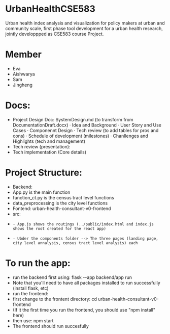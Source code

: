 # UrbanHealthCSE583

Urban health index analysis and visualization for policy makers at urban and community scale, first phase tool development for a urban health research, jointly developpped as CSE583 course Project.

# Member

- Eva
- Aishwarya
- Sam
- Jingheng

# Docs:

- Project Design Doc: SystemDesign.md (to transform from DocumentationDraft.docx)
  · Idea and Background
  · User Story and Use Cases
  · Componennt Design
  · Tech review (to add tables for pros and cons)
  · Schedule of development (milestones)
  · Chanllenges and Highlights (tech and management)
- Tech review (presentation):
- Tech implementation (Core details)


# Project Structure:
- Backend: 
-   App.py is the main function
-   function_ct.py is the census tract level functions
-   data_preprocessing is the city level functions
- Fontend: urban-health-consultant-v0-frontend
-   src: 
-     - App.js shows the routings (../public/index.html and index.js shows the root created for the react app)
-     - Ubder the components folder --> The three pages (landing page, city level annalysis, census tract level analysis) each

# To run the app:
- run the backend first using: flask --app backend/app run
-   Note that you'll need to have all packages installed to run successfully (install flask, etc)
- run the frontend:
-   first change to the frontent directory: cd urban-health-consultant-v0-frontend
-   (If it the first time you run the frontend, you should use "npm install" here)
-   then use: npm start
-   The frontend should run succesfully
